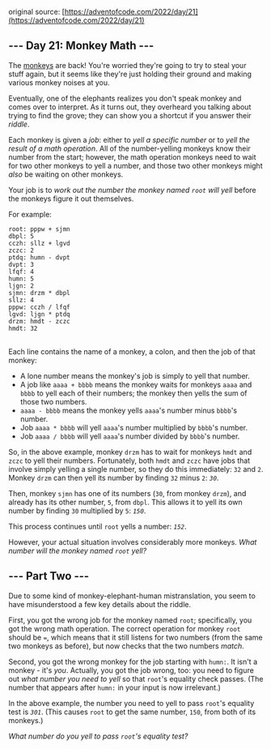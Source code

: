 original source: [https://adventofcode.com/2022/day/21](https://adventofcode.com/2022/day/21)
## --- Day 21:  Monkey Math ---
The [monkeys](11) are back! You're worried they're going to try to steal your stuff again, but it seems like they're just holding their ground and making various monkey noises at you.

Eventually, one of the elephants realizes you don't speak monkey and comes over to interpret. As it turns out, they overheard you talking about trying to find the grove; they can show you a shortcut if you answer their <em>riddle</em>.

Each monkey is given a <em>job</em>: either to <em>yell a specific number</em> or to <em>yell the result of a math operation</em>. All of the number-yelling monkeys know their number from the start; however, the math operation monkeys need to wait for two other monkeys to yell a number, and those two other monkeys might <em>also</em> be waiting on other monkeys.

Your job is to <em>work out the number the monkey named <code>root</code> will yell</em> before the monkeys figure it out themselves.

For example:

<pre>
<code>root: pppw + sjmn
dbpl: 5
cczh: sllz + lgvd
zczc: 2
ptdq: humn - dvpt
dvpt: 3
lfqf: 4
humn: 5
ljgn: 2
sjmn: drzm * dbpl
sllz: 4
pppw: cczh / lfqf
lgvd: ljgn * ptdq
drzm: hmdt - zczc
hmdt: 32
</code>
</pre>

Each line contains the name of a monkey, a colon, and then the job of that monkey:


- A lone number means the monkey's job is simply to yell that number.
- A job like <code>aaaa + bbbb</code> means the monkey waits for monkeys <code>aaaa</code> and <code>bbbb</code> to yell each of their numbers; the monkey then yells the sum of those two numbers.
- <code>aaaa - bbbb</code> means the monkey yells <code>aaaa</code>'s number minus <code>bbbb</code>'s number.
- Job <code>aaaa * bbbb</code> will yell <code>aaaa</code>'s number multiplied by <code>bbbb</code>'s number.
- Job <code>aaaa / bbbb</code> will yell <code>aaaa</code>'s number divided by <code>bbbb</code>'s number.

So, in the above example, monkey <code>drzm</code> has to wait for monkeys <code>hmdt</code> and <code>zczc</code> to yell their numbers. Fortunately, both <code>hmdt</code> and <code>zczc</code> have jobs that involve simply yelling a single number, so they do this immediately: <code>32</code> and <code>2</code>. Monkey <code>drzm</code> can then yell its number by finding <code>32</code> minus <code>2</code>: <code><em>30</em></code>.

Then, monkey <code>sjmn</code> has one of its numbers (<code>30</code>, from monkey <code>drzm</code>), and already has its other number, <code>5</code>, from <code>dbpl</code>. This allows it to yell its own number by finding <code>30</code> multiplied by <code>5</code>: <code><em>150</em></code>.

This process continues until <code>root</code> yells a number: <code><em>152</em></code>.

However, your actual situation involves considerably more monkeys. <em>What number will the monkey named <code>root</code> yell?</em>


## --- Part Two ---
Due to some kind of monkey-elephant-human mistranslation, you seem to have misunderstood a few key details about the riddle.

First, you got the wrong job for the monkey named <code>root</code>; specifically, you got the wrong math operation. The correct operation for monkey <code>root</code> should be <code>=</code>, which means that it still listens for two numbers (from the same two monkeys as before), but now checks that the two numbers <em>match</em>.

Second, you got the wrong monkey for the job starting with <code>humn:</code>. It isn't a monkey - it's <em>you</em>. Actually, you got the job wrong, too: you need to figure out <em>what number you need to yell</em> so that <code>root</code>'s equality check passes. (The number that appears after <code>humn:</code> in your input is now irrelevant.)

In the above example, the number you need to yell to pass <code>root</code>'s equality test is <code><em>301</em></code>. (This causes <code>root</code> to get the same number, <code>150</code>, from both of its monkeys.)

<em>What number do you yell to pass <code>root</code>'s equality test?</em>
